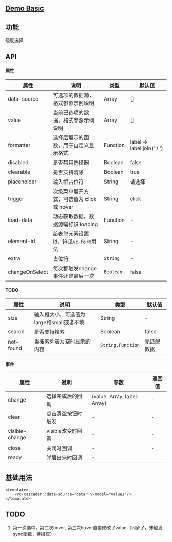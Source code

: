 ## [Demo Basic](https://wya-team.github.io/wya-vc/dist/cascader/basic.html)
## 功能
级联选择

## API

#### 属性

属性 | 说明 | 类型 | 默认值
---|---|---|---
data-source | 可选项的数据源，格式参照示例说明 | Array | []
value | 当前已选项的数据，格式参照示例说明 | Array | []
formatter | 选择后展示的函数，用于自定义显示格式 | Function | label => label.join(' / ')
disabled | 是否禁用选择器 | Boolean | false
clearable | 是否支持清除 | Boolean | true
placeholder | 输入框占位符 | String | 请选择
trigger | 次级菜单展开方式，可选值为 click 或 hover | String | click
load-data | 动态获取数据，数据源需标识 loading | Function | -
element-id | 给表单元素设置 id，详见`vc-form`用法 | String | -
extra | 占位符 | `String` | -
changeOnSelect | 每次都触发change事件还是最后一次 | `Boolean` | false

#### TODO

属性 | 说明 | 类型 | 默认值
---|---|---|---
size | 输入框大小，可选值为large和small或者不填 | String | -
search | 是否支持搜索 | Boolean | false
not-found | 当搜索列表为空时显示的内容 | `String,Function` | 无匹配数据

#### 事件

属性 | 说明 | 参数 | 返回值
---|---|---|---
change | 选择完成后的回调 | (value: Array, label: Array) | -
clear | 点击清空按钮时触发	 | - | -
visible-change | visible改变时回调 | - | - 
close | 关闭时回调 | - | - 
ready | 弹层出来时回调 | -

## 基础用法

```vue
<template>
	<vc-cascader :data-source="data" v-model="value1"/>
</template>
```

## TODO

1. 第一次选中，第二次hover, 第三次hover直接修改了value（同步了，未触发sync函数，待排查）